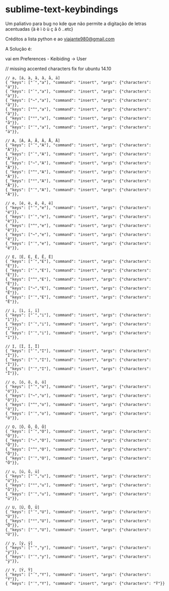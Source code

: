 # sublime-text-keybindings
Um paliativo para bug no kde que não permite a digitação de letras acentuadas {à è ì ò ù ç ã ô ..etc}

Créditos a lista python e ao viajante980@gmail.com

A Solução é: 

vai em Preferences - Keibiding -> User

// missing accented characters fix for ubuntu 14.10

    // a, [á, à, ã, â, å, ä]
    { "keys": ["´","a"], "command": "insert", "args": {"characters": "á"}},
    { "keys": ["`","a"], "command": "insert", "args": {"characters": "à"}},
    { "keys": ["~","a"], "command": "insert", "args": {"characters": "ã"}},
    { "keys": ["^","a"], "command": "insert", "args": {"characters": "â"}},
    { "keys": ["°","a"], "command": "insert", "args": {"characters": "å"}},
    { "keys": ["¨","a"], "command": "insert", "args": {"characters": "ä"}},

    // A, [Á, À, Ã, Â, Å, Ä]
    { "keys": ["´","A"], "command": "insert", "args": {"characters": "Á"}},
    { "keys": ["`","A"], "command": "insert", "args": {"characters": "À"}},
    { "keys": ["~","A"], "command": "insert", "args": {"characters": "Ã"}},
    { "keys": ["^","A"], "command": "insert", "args": {"characters": "Â"}},
    { "keys": ["°","A"], "command": "insert", "args": {"characters": "Å"}},
    { "keys": ["¨","A"], "command": "insert", "args": {"characters": "Ä"}},

    // e, [é, è, ê, ẽ, ë]
    { "keys": ["´","e"], "command": "insert", "args": {"characters": "é"}},
    { "keys": ["`","e"], "command": "insert", "args": {"characters": "è"}},
    { "keys": ["^","e"], "command": "insert", "args": {"characters": "ê"}},
    { "keys": ["~","e"], "command": "insert", "args": {"characters": "ẽ"}},
    { "keys": ["¨","e"], "command": "insert", "args": {"characters": "ë"}},

    // E, [É, È, Ê, Ẽ, Ë]
    { "keys": ["´","E"], "command": "insert", "args": {"characters": "É"}},
    { "keys": ["`","E"], "command": "insert", "args": {"characters": "È"}},
    { "keys": ["^","E"], "command": "insert", "args": {"characters": "Ê"}},
    { "keys": ["~","E"], "command": "insert", "args": {"characters": "Ẽ"}},
    { "keys": ["¨","E"], "command": "insert", "args": {"characters": "Ë"}},

    // i, [ì, í, ï]
    { "keys": ["`","i"], "command": "insert", "args": {"characters": "ì"}},
    { "keys": ["´","i"], "command": "insert", "args": {"characters": "í"}},
    { "keys": ["¨","i"], "command": "insert", "args": {"characters": "ï"}},

    // I, [Ì, Í, Ï]
    { "keys": ["`","I"], "command": "insert", "args": {"characters": "Ì"}},
    { "keys": ["´","I"], "command": "insert", "args": {"characters": "Í"}},
    { "keys": ["¨","I"], "command": "insert", "args": {"characters": "Ï"}},

    // o, [ó, õ, ô, ö]
    { "keys": ["´","o"], "command": "insert", "args": {"characters": "ó"}},
    { "keys": ["~","o"], "command": "insert", "args": {"characters": "õ"}},
    { "keys": ["^","o"], "command": "insert", "args": {"characters": "ô"}},
    { "keys": ["¨","o"], "command": "insert", "args": {"characters": "ö"}},

    // O, [Ó, Õ, Ô, Ö]
    { "keys": ["´","O"], "command": "insert", "args": {"characters": "Ó"}},
    { "keys": ["~","O"], "command": "insert", "args": {"characters": "Õ"}},
    { "keys": ["^","O"], "command": "insert", "args": {"characters": "Ô"}},
    { "keys": ["¨","O"], "command": "insert", "args": {"characters": "Ö"}},

    // u, [ú, ů, ü]
    { "keys": ["´","u"], "command": "insert", "args": {"characters": "ú"}},
    { "keys": ["°","u"], "command": "insert", "args": {"characters": "ů"}},
    { "keys": ["¨","u"], "command": "insert", "args": {"characters": "ü"}},

    // U, [Ú, Ů, Ü]
    { "keys": ["´","U"], "command": "insert", "args": {"characters": "Ú"}},
    { "keys": ["°","U"], "command": "insert", "args": {"characters": "Ů"}},
    { "keys": ["¨","U"], "command": "insert", "args": {"characters": "Ü"}},

    // y, [ý, ÿ]
    { "keys": ["´","y"], "command": "insert", "args": {"characters": "ý"}},
    { "keys": ["¨","y"], "command": "insert", "args": {"characters": "ÿ"}},

    // Y, [Ý, Ÿ]
    { "keys": ["´","Y"], "command": "insert", "args": {"characters": "Ý"}},
    { "keys": ["¨","Y"], "command": "insert", "args": {"characters": "Ÿ"}} 
